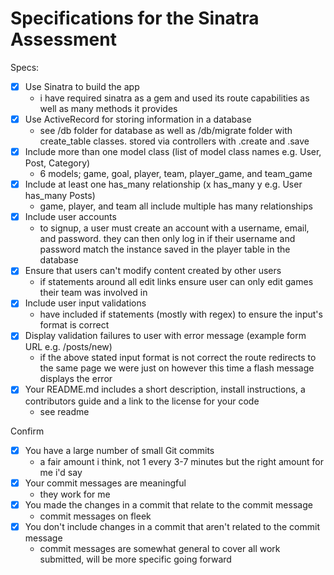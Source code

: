 # Specifications for the Sinatra Assessment

Specs:
- [x] Use Sinatra to build the app
   - i have required sinatra as a gem and used its route capabilities as well as many methods it provides
- [x] Use ActiveRecord for storing information in a database
   - see /db folder for database as well as /db/migrate folder with create_table classes. stored via controllers with .create and .save
- [x] Include more than one model class (list of model class names e.g. User, Post, Category)
   - 6 models; game, goal, player, team, player_game, and team_game
- [x] Include at least one has_many relationship (x has_many y e.g. User has_many Posts)
   - game, player, and team all include multiple has many relationships
- [x] Include user accounts
   - to signup, a user must create an account with a username, email, and password. they can then only log in if their username and password match the instance saved in the player table in the database
- [x] Ensure that users can't modify content created by other users
   - if statements around all edit links ensure user can only edit games their team was involved in
- [x] Include user input validations
   - have included if statements (mostly with regex) to ensure the input's format is correct
- [x] Display validation failures to user with error message (example form URL e.g. /posts/new)
   - if the above stated input format is not correct the route redirects to the same page we were just on however this time a flash message displays the error
- [x] Your README.md includes a short description, install instructions, a contributors guide and a link to the license for your code
   - see readme

Confirm
- [x] You have a large number of small Git commits
   - a fair amount i think, not 1 every 3-7 minutes but the right amount for me i'd say
- [x] Your commit messages are meaningful
   - they work for me
- [x] You made the changes in a commit that relate to the commit message
   - commit messages on fleek
- [x] You don't include changes in a commit that aren't related to the commit message
   - commit messages are somewhat general to cover all work submitted, will be more specific going forward
